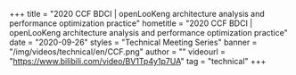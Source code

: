 +++
title = "2020 CCF BDCI | openLooKeng architecture analysis and performance optimization practice"
hometitle = "2020 CCF BDCI | openLooKeng architecture analysis and performance optimization practice"
date = "2020-09-26"
styles = "Technical Meeting Series"
banner = "/img/videos/technical/en/CCF.png"
author = ""
videourl = "https://www.bilibili.com/video/BV1Tp4y1p7UA"
tag = "technical"
+++